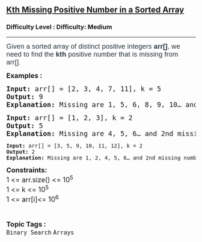 <h2><a href="https://www.geeksforgeeks.org/problems/kth-missing-positive-number-in-a-sorted-array/1">Kth Missing Positive Number in a Sorted Array</a></h2><h3>Difficulty Level : Difficulty: Medium</h3><hr><div class="problems_problem_content__Xm_eO"><p><span style="box-sizing: border-box; margin: 0px; padding: 0px; border: 0px; font-size: 18px; vertical-align: baseline; color: #273239; font-family: Nunito, sans-serif; letter-spacing: 0.162px; background-color: #ffffff;">Given a sorted array of distinct positive integers </span><strong style="box-sizing: border-box; margin: 0px; padding: 0px; border: 0px; font-size: 18px; vertical-align: baseline; color: #273239; font-family: Nunito, sans-serif; letter-spacing: 0.162px; background-color: #ffffff;"><strong style="box-sizing: border-box; margin: 0px; padding: 0px; border: 0px; vertical-align: baseline;">arr[]</strong></strong><span style="box-sizing: border-box; margin: 0px; padding: 0px; border: 0px; font-size: 18px; vertical-align: baseline; color: #273239; font-family: Nunito, sans-serif; letter-spacing: 0.162px; background-color: #ffffff;">, we need to find the <strong>kth</strong> positive number that is missing from arr[].&nbsp;&nbsp;</span></p>
<p><span style="font-size: 18px;"><strong>Examples :</strong></span></p>
<pre><span style="font-size: 18px;"><strong>Input: </strong>arr[] = [2, 3, 4, 7, 11], k = 5<br><strong>Output: </strong>9<strong>
Explanation: </strong>Missing are 1, 5, 6, 8, 9, 10… and 5th missing number is 9.</span>
</pre>
<pre><span style="font-size: 18px;"><strong>Input: </strong>arr[] = [1, 2, 3], k = 2
<strong>Output: </strong>5<strong>
Explanation: </strong>Missing are 4, 5, 6… and 2nd missing number is 5.<br></span></pre>
<pre><strong>Input: </strong>arr[] = [3, 5, 9, 10, 11, 12], k = 2
<strong>Output: </strong>2<strong>
Explanation: </strong>Missing are 1, 2, 4, 5, 6… and 2nd missing number is 2.</pre>
<p><span style="font-size: 18px;"><strong>Constraints:</strong><br>1 &lt;= arr.size() &lt;= 10<sup>5<br></sup>1 &lt;= k &lt;= 10<sup>5</sup><br>1 &lt;= arr[i]&lt;= 10<sup>6</sup><sup><br></sup></span></p></div><br><p><span style=font-size:18px><strong>Topic Tags : </strong><br><code>Binary Search</code>&nbsp;<code>Arrays</code>&nbsp;